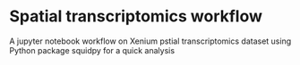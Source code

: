 # Spatial transcriptomics workflow
A jupyter notebook workflow on Xenium pstial transcriptomics dataset using Python package squidpy for a quick analysis
